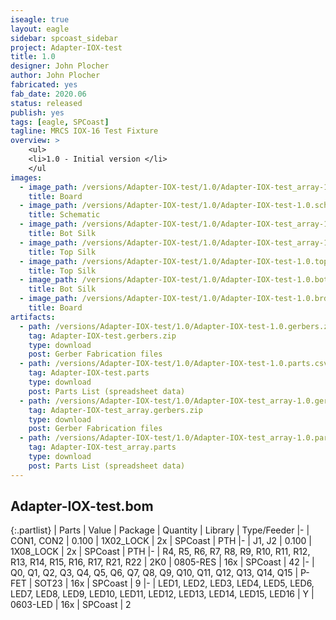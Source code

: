 ```yaml
---
iseagle: true
layout: eagle
sidebar: spcoast_sidebar
project: Adapter-IOX-test
title: 1.0
designer: John Plocher
author: John Plocher
fabricated: yes
fab_date: 2020.06
status: released
publish: yes
tags: [eagle, SPCoast]
tagline: MRCS IOX-16 Test Fixture
overview: >
    <ul>
    <li>1.0 - Initial version </li>
    </ul
images:
  - image_path: /versions/Adapter-IOX-test/1.0/Adapter-IOX-test_array-1.0.brd.png
    title: Board
  - image_path: /versions/Adapter-IOX-test/1.0/Adapter-IOX-test-1.0.sch.png
    title: Schematic
  - image_path: /versions/Adapter-IOX-test/1.0/Adapter-IOX-test_array-1.0.bot.brd.png
    title: Bot Silk
  - image_path: /versions/Adapter-IOX-test/1.0/Adapter-IOX-test_array-1.0.top.brd.png
    title: Top Silk
  - image_path: /versions/Adapter-IOX-test/1.0/Adapter-IOX-test-1.0.top.brd.png
    title: Top Silk
  - image_path: /versions/Adapter-IOX-test/1.0/Adapter-IOX-test-1.0.bot.brd.png
    title: Bot Silk
  - image_path: /versions/Adapter-IOX-test/1.0/Adapter-IOX-test-1.0.brd.png
    title: Board
artifacts:
  - path: /versions/Adapter-IOX-test/1.0/Adapter-IOX-test-1.0.gerbers.zip
    tag: Adapter-IOX-test.gerbers.zip
    type: download
    post: Gerber Fabrication files
  - path: /versions/Adapter-IOX-test/1.0/Adapter-IOX-test-1.0.parts.csv
    tag: Adapter-IOX-test.parts
    type: download
    post: Parts List (spreadsheet data)
  - path: /versions/Adapter-IOX-test/1.0/Adapter-IOX-test_array-1.0.gerbers.zip
    tag: Adapter-IOX-test_array.gerbers.zip
    type: download
    post: Gerber Fabrication files
  - path: /versions/Adapter-IOX-test/1.0/Adapter-IOX-test_array-1.0.parts.csv
    tag: Adapter-IOX-test_array.parts
    type: download
    post: Parts List (spreadsheet data)
---
```


## Adapter-IOX-test.bom

{:.partlist}
| Parts | Value | Package | Quantity | Library | Type/Feeder
|-
| CON1, CON2 | 0.100 | 1X02_LOCK | 2x | SPCoast | PTH
|-
| J1, J2 | 0.100 | 1X08_LOCK | 2x | SPCoast | PTH
|-
| R4, R5, R6, R7, R8, R9, R10, R11, R12, R13, R14, R15, R16, R17, R21, R22 | 2K0 | 0805-RES | 16x | SPCoast | 42
|-
| Q0, Q1, Q2, Q3, Q4, Q5, Q6, Q7, Q8, Q9, Q10, Q11, Q12, Q13, Q14, Q15 | P-FET | SOT23 | 16x | SPCoast | 9
|-
| LED1, LED2, LED3, LED4, LED5, LED6, LED7, LED8, LED9, LED10, LED11, LED12, LED13, LED14, LED15, LED16 | Y | 0603-LED | 16x | SPCoast | 2
